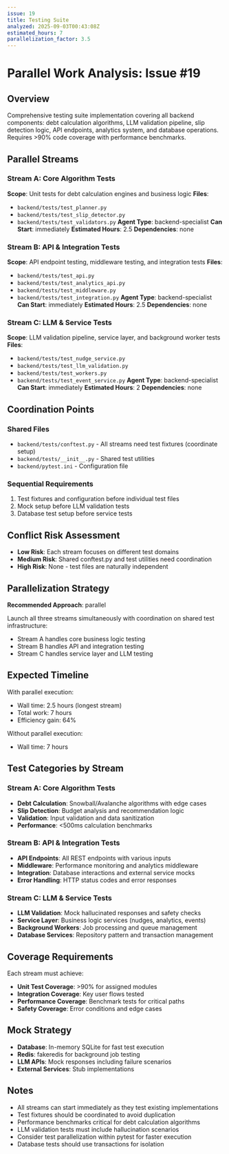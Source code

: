```yaml
---
issue: 19
title: Testing Suite
analyzed: 2025-09-03T00:43:08Z
estimated_hours: 7
parallelization_factor: 3.5
---
```


# Parallel Work Analysis: Issue #19

## Overview
Comprehensive testing suite implementation covering all backend components: debt calculation algorithms, LLM validation pipeline, slip detection logic, API endpoints, analytics system, and database operations. Requires >90% code coverage with performance benchmarks.

## Parallel Streams

### Stream A: Core Algorithm Tests
**Scope**: Unit tests for debt calculation engines and business logic
**Files**:
- `backend/tests/test_planner.py`
- `backend/tests/test_slip_detector.py`
- `backend/tests/test_validators.py`
**Agent Type**: backend-specialist
**Can Start**: immediately
**Estimated Hours**: 2.5
**Dependencies**: none

### Stream B: API & Integration Tests
**Scope**: API endpoint testing, middleware testing, and integration tests
**Files**:
- `backend/tests/test_api.py`
- `backend/tests/test_analytics_api.py`
- `backend/tests/test_middleware.py`
- `backend/tests/test_integration.py`
**Agent Type**: backend-specialist
**Can Start**: immediately
**Estimated Hours**: 2.5
**Dependencies**: none

### Stream C: LLM & Service Tests
**Scope**: LLM validation pipeline, service layer, and background worker tests
**Files**:
- `backend/tests/test_nudge_service.py`
- `backend/tests/test_llm_validation.py`
- `backend/tests/test_workers.py`
- `backend/tests/test_event_service.py`
**Agent Type**: backend-specialist
**Can Start**: immediately
**Estimated Hours**: 2
**Dependencies**: none

## Coordination Points

### Shared Files
- `backend/tests/conftest.py` - All streams need test fixtures (coordinate setup)
- `backend/tests/__init__.py` - Shared test utilities
- `backend/pytest.ini` - Configuration file

### Sequential Requirements
1. Test fixtures and configuration before individual test files
2. Mock setup before LLM validation tests
3. Database test setup before service tests

## Conflict Risk Assessment
- **Low Risk**: Each stream focuses on different test domains
- **Medium Risk**: Shared conftest.py and test utilities need coordination
- **High Risk**: None - test files are naturally independent

## Parallelization Strategy

**Recommended Approach**: parallel

Launch all three streams simultaneously with coordination on shared test infrastructure:
- Stream A handles core business logic testing
- Stream B handles API and integration testing  
- Stream C handles service layer and LLM testing

## Expected Timeline

With parallel execution:
- Wall time: 2.5 hours (longest stream)
- Total work: 7 hours
- Efficiency gain: 64%

Without parallel execution:
- Wall time: 7 hours

## Test Categories by Stream

### Stream A: Core Algorithm Tests
- **Debt Calculation**: Snowball/Avalanche algorithms with edge cases
- **Slip Detection**: Budget analysis and recommendation logic
- **Validation**: Input validation and data sanitization
- **Performance**: <500ms calculation benchmarks

### Stream B: API & Integration Tests
- **API Endpoints**: All REST endpoints with various inputs
- **Middleware**: Performance monitoring and analytics middleware
- **Integration**: Database interactions and external service mocks
- **Error Handling**: HTTP status codes and error responses

### Stream C: LLM & Service Tests
- **LLM Validation**: Mock hallucinated responses and safety checks
- **Service Layer**: Business logic services (nudges, analytics, events)
- **Background Workers**: Job processing and queue management
- **Database Services**: Repository pattern and transaction management

## Coverage Requirements

Each stream must achieve:
- **Unit Test Coverage**: >90% for assigned modules
- **Integration Coverage**: Key user flows tested
- **Performance Coverage**: Benchmark tests for critical paths
- **Safety Coverage**: Error conditions and edge cases

## Mock Strategy

- **Database**: In-memory SQLite for fast test execution
- **Redis**: fakeredis for background job testing
- **LLM APIs**: Mock responses including failure scenarios
- **External Services**: Stub implementations

## Notes

- All streams can start immediately as they test existing implementations
- Test fixtures should be coordinated to avoid duplication
- Performance benchmarks critical for debt calculation algorithms
- LLM validation tests must include hallucination scenarios
- Consider test parallelization within pytest for faster execution
- Database tests should use transactions for isolation
